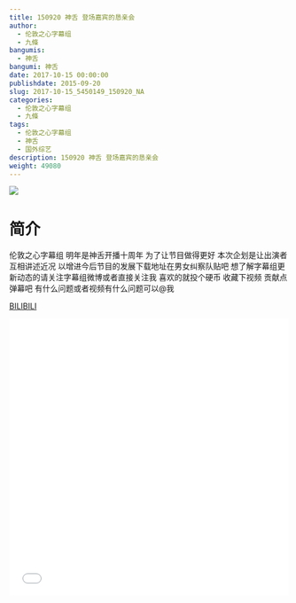 ```yaml
---
title: 150920 神舌 登场嘉宾的恳亲会
author: 
  - 伦敦之心字幕组
  - 九條
bangumis: 
  - 神舌
bangumi: 神舌
date: 2017-10-15 00:00:00
publishdate: 2015-09-20
slug: 2017-10-15_5450149_150920_NA
categories: 
  - 伦敦之心字幕组
  - 九條
tags: 
  - 伦敦之心字幕组
  - 神舌
  - 国外综艺
description: 150920 神舌 登场嘉宾的恳亲会
weight: 49080
---
```


![](https://i.imgur.com/GMJx6cX.jpg)

# 简介  
伦敦之心字幕组 明年是神舌开播十周年 为了让节目做得更好 本次企划是让出演者互相讲述近况 以增进今后节目的发展下载地址在男女纠察队贴吧 想了解字幕组更新动态的请关注字幕组微博或者直接关注我 喜欢的就投个硬币 收藏下视频 贡献点弹幕吧
有什么问题或者视频有什么问题可以@我

  [BILIBILI](https://www.bilibili.com/video/av5450149/)


  <iframe src="//www.bilibili.com/html/html5player.html?cid=8857120&aid=5450149" width="100%" height="500" frameborder="0" allowfullscreen="allowfullscreen"></iframe>
